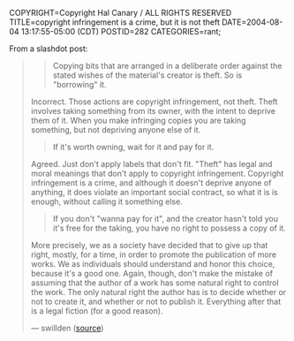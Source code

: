 COPYRIGHT=Copyright Hal Canary / ALL RIGHTS RESERVED
TITLE=copyright infringement is a crime, but it is not theft
DATE=2004-08-04 13:17:55-05:00 (CDT)
POSTID=282
CATEGORIES=rant;

From a slashdot post:

>   >   Copying bits that are arranged in a deliberate order against the stated wishes
>   >   of the material's creator is theft. So is "borrowing" it.
>   
>   Incorrect. Those actions are copyright infringement, not theft. Theft involves
>   taking something from its owner, with the intent to deprive them of it. When
>   you make infringing copies you are taking something, but not depriving anyone
>   else of it.
>   
>   >   If it's worth owning, wait for it and pay for it.
>   
>   Agreed. Just don't apply labels that don't fit. "Theft" has legal and moral
>   meanings that don't apply to copyright infringement. Copyright infringement is
>   a crime, and although it doesn't deprive anyone of anything, it does violate an
>   important social contract, so what it is is enough, without calling it
>   something else.
>   
>   >   If you don't "wanna pay for it", and the creator hasn't told you it's free for
>   >   the taking, you have no right to possess a copy of it.
>   
>   More precisely, we as a society have decided that to give up that right,
>   mostly, for a time, in order to promote the publication of more works. We as
>   individuals should understand and honor this choice, because it's a good one.
>   Again, though, don't make the mistake of assuming that the author of a work has
>   some natural right to control the work. The only natural right the author has
>   is to decide whether or not to create it, and whether or not to publish it.
>   Everything after that is a legal fiction (for a good reason).
>
>   — swillden ([source](http://games.slashdot.org/comments.pl?sid=116699&cid=9874503))
